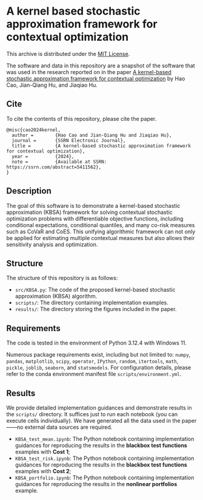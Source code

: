 # A kernel based stochastic approximation framework for contextual optimization

This archive is distributed under the [MIT License](LICENSE).

The software and data in this repository are a snapshot of the software
that was used in the research reported on in the paper 
[A kernel-based stochastic approximation framework for contextual optimization](https://papers.ssrn.com/abstract=5411562) by Hao Cao, Jian-Qiang Hu, and Jiaqiao Hu. 

## Cite

To cite the contents of this repository, please cite the paper.
```
@misc{cao2024kernel,
  author =        {Hao Cao and Jian-Qiang Hu and Jiaqiao Hu},
  journal =       {SSRN Electronic Journal},
  title =         {A kernel-based stochastic approximation framework for contextual optimization},
  year =          {2024},
  note =          {Available at SSRN: https://ssrn.com/abstract=5411562},
}  
```

## Description

The goal of this software is to demonstrate a kernel-based stochastic approximation (KBSA) 
framework for solving contextual stochastic optimization problems with differentiable objective functions, 
including conditional expectations, conditional quantiles, and many co-risk measures such as CoVaR and CoES. 
This unifying algorithmic framework can not only be applied for estimating multiple contextual measures
but also allows their sensitivity analysis and optimization. 

## Structure

The structure of this repository is as follows:
- `src/KBSA.py`: The code of the proposed kernel-based stochastic approximation (KBSA) algorithm.
- `scripts/`: The directory containing implementation examples.
- `results/`: The directory storing the figures included in the paper.

## Requirements
The code is tested in the environment of Python 3.12.4 with Windows 11.  

Numerous package requirements exist, including but not limited to: 
`numpy`, `pandas`, `matplotlib`, `scipy`, `operator`, `IPython`, 
`random`, `itertools`, `math`, `pickle`, `joblib`, `seaborn`, and `statsmodels`. 
For configuration details, please refer to the conda environment manifest file `scripts/environment.yml`.

## Results
We provide detailed implementation guidances and demonstrate results 
in the `scripts/` directory. It suffices just to run each notebook (you can execute cells individually). 
We have generated all the data used in the paper——no external data sources are required. 
- `KBSA_test_mean.ipynb`: The Python notebook containing implementation guidances
for reproducing the results in the **blackbox test functions** examples with **Cost 1**;
- `KBSA_test_risk.ipynb`: The Python notebook containing implementation guidances
for reproducing the results in the **blackbox test functions** examples with **Cost 2**;
- `KBSA_portfolio.ipynb`: The Python notebook containing implementation guidances
for reproducing the results in the **nonlinear portfolios** example.
